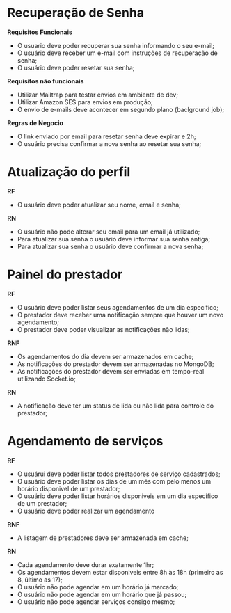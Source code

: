 # Recuperação de Senha

**Requisitos Funcionais**

- O usuario deve poder recuperar sua senha informando o seu e-mail;
- O usuário deve receber um e-mail com instruções de recuperação de senha;
- O usuário deve poder resetar sua senha;

**Requisitos não funcionais**

- Utilizar Mailtrap para testar envios em ambiente de dev;
- Utilizar Amazon SES para envios em produção;
- O envio de e-mails deve acontecer em segundo plano (baclground job);

**Regras de Negocio**

- O link enviado por email para resetar senha deve expirar e 2h;
- O usuário precisa confirmar a nova senha ao resetar sua senha;

# Atualização do perfil

**RF**

- O usuário deve poder atualizar seu nome, email e senha;

**RN**

- O usuário não pode alterar seu email para um email já utilizado;
- Para atualizar sua senha o usuário deve informar sua senha antiga;
- Para atualizar sua senha o usuário deve confirmar a nova senha;

# Painel do prestador

**RF**

- O usuário deve poder listar seus agendamentos de um dia específico;
- O prestador deve receber uma notificação sempre que houver um novo agendamento;
- O prestador deve poder visualizar as notificações não lidas;

**RNF**

- Os agendamentos do dia devem ser armazenados em cache;
- As notificações do prestador devem ser armazenadas no MongoDB;
- As notificações do prestador devem ser enviadas em tempo-real utilizando Socket.io;

**RN**

- A notificação deve ter um status de lida ou não lida para controle do prestador;


# Agendamento de serviços

**RF**

- O usuárui deve poder listar todos prestadores de serviço cadastrados;
- O usuário deve poder listar os dias de um mês com pelo menos um horário disponivel de um prestador;
- O usuário deve poder listar horários disponiveis em um dia especifico de um prestador;
- O usuário deve poder realizar um agendamento

**RNF**

- A listagem de prestadores deve ser armazenada em cache;

**RN**

- Cada agendamento deve durar exatamente 1hr;
- Os agendamentos devem estar disponiveis entre 8h às 18h (primeiro as 8, último as 17);
- O usuário não pode agendar em um horário já marcado;
- O usuário não pode agendar em um horário que já passou;
- O usuário não pode agendar serviços consigo mesmo;

